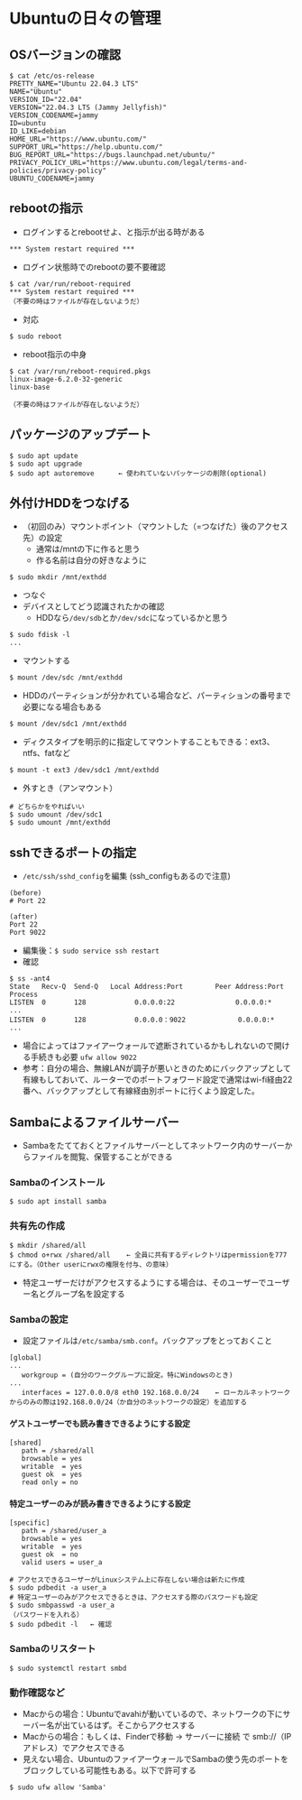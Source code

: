 # Ubuntuの日々の管理

## OSバージョンの確認
```
$ cat /etc/os-release 
PRETTY_NAME="Ubuntu 22.04.3 LTS"
NAME="Ubuntu"
VERSION_ID="22.04"
VERSION="22.04.3 LTS (Jammy Jellyfish)"
VERSION_CODENAME=jammy
ID=ubuntu
ID_LIKE=debian
HOME_URL="https://www.ubuntu.com/"
SUPPORT_URL="https://help.ubuntu.com/"
BUG_REPORT_URL="https://bugs.launchpad.net/ubuntu/"
PRIVACY_POLICY_URL="https://www.ubuntu.com/legal/terms-and-policies/privacy-policy"
UBUNTU_CODENAME=jammy
```

## rebootの指示
- ログインするとrebootせよ、と指示が出る時がある
```
*** System restart required ***
```

- ログイン状態時でのrebootの要不要確認
```
$ cat /var/run/reboot-required
*** System restart required ***
（不要の時はファイルが存在しないようだ）
```

- 対応
```
$ sudo reboot
```

- reboot指示の中身
```
$ cat /var/run/reboot-required.pkgs 
linux-image-6.2.0-32-generic
linux-base

（不要の時はファイルが存在しないようだ）
```


## パッケージのアップデート
```
$ sudo apt update
$ sudo apt upgrade
$ sudo apt autoremove      ← 使われていないパッケージの削除(optional)
```

## 外付けHDDをつなげる
- （初回のみ）マウントポイント（マウントした（=つなげた）後のアクセス先）の設定
   - 通常は/mntの下に作ると思う
   - 作る名前は自分の好きなように
```
$ sudo mkdir /mnt/exthdd
```
- つなぐ
- デバイスとしてどう認識されたかの確認
   - HDDなら`/dev/sdb`とか`/dev/sdc`になっているかと思う
```
$ sudo fdisk -l
...
```
- マウントする
```
$ mount /dev/sdc /mnt/exthdd
```
   - HDDのパーティションが分かれている場合など、パーティションの番号まで必要になる場合もある
```
$ mount /dev/sdc1 /mnt/exthdd
```
   - ディクスタイプを明示的に指定してマウントすることもできる：ext3、ntfs、fatなど
```
$ mount -t ext3 /dev/sdc1 /mnt/exthdd
```
- 外すとき（アンマウント）
```
# どちらかをやればいい
$ sudo umount /dev/sdc1
$ sudo umount /mnt/exthdd
```

## sshできるポートの指定
- `/etc/ssh/sshd_config`を編集 (ssh_configもあるので注意)
```
(before)
# Port 22
```

```
(after)
Port 22
Port 9022
```
- 編集後：`$ sudo service ssh restart`
- 確認
```
$ ss -ant4
State   Recv-Q  Send-Q   Local Address:Port        Peer Address:Port   Process
LISTEN  0       128            0.0.0.0:22               0.0.0.0:*
...
LISTEN  0       128            0.0.0.0：9022             0.0.0.0:*
...
```

- 場合によってはファイアーウォールで遮断されているかもしれないので開ける手続きも必要 `ufw allow 9022`
- 参考：自分の場合、無線LANが調子が悪いときのためにバックアップとして有線もしておいて、ルーターでのポートフォワード設定で通常はwi-fi経由22番へ、バックアップとして有線経由別ポートに行くよう設定した。


## Sambaによるファイルサーバー
- Sambaをたてておくとファイルサーバーとしてネットワーク内のサーバーからファイルを閲覧、保管することができる

### Sambaのインストール
```
$ sudo apt install samba
```

### 共有先の作成
```
$ mkdir /shared/all
$ chmod o+rwx /shared/all    ← 全員に共有するディレクトリはpermissionを777にする。（Other userにrwxの権限を付与、の意味）
```
- 特定ユーザーだけがアクセスするようにする場合は、そのユーザーでユーザー名とグループ名を設定する

### Sambaの設定
- 設定ファイルは`/etc/samba/smb.conf`。バックアップをとっておくこと

```
[global]
...
   workgroup = (自分のワークグループに設定。特にWindowsのとき)
...
   interfaces = 127.0.0.0/8 eth0 192.168.0.0/24    ← ローカルネットワークからのみの際は192.168.0.0/24（か自分のネットワークの設定）を追加する
```

#### ゲストユーザーでも読み書きできるようにする設定
```
[shared]
   path = /shared/all
   browsable = yes
   writable  = yes
   guest ok  = yes
   read only = no
```

#### 特定ユーザーのみが読み書きできるようにする設定
```
[specific]
   path = /shared/user_a
   browsable = yes
   writable  = yes
   guest ok  = no
   valid users = user_a
```
```
# アクセスできるユーザーがLinuxシステム上に存在しない場合は新たに作成
$ sudo pdbedit -a user_a
# 特定ユーザーのみがアクセスできるときは、アクセスする際のパスワードも設定
$ sudo smbpasswd -a user_a
（パスワードを入れる）
$ sudo pdbedit -l   ← 確認
```

### Sambaのリスタート
```
$ sudo systemctl restart smbd
```

###  動作確認など
- Macからの場合：Ubuntuでavahiが動いているので、ネットワークの下にサーバー名が出ているはず。そこからアクセスする
- Macからの場合：もしくは、Finderで移動 → サーバーに接続 で smb://（IPアドレス）でアクセスできる
- 見えない場合、UbuntuのファイアーウォールでSambaの使う先のポートをブロックしている可能性もある。以下で許可する
```
$ sudo ufw allow 'Samba'
```
